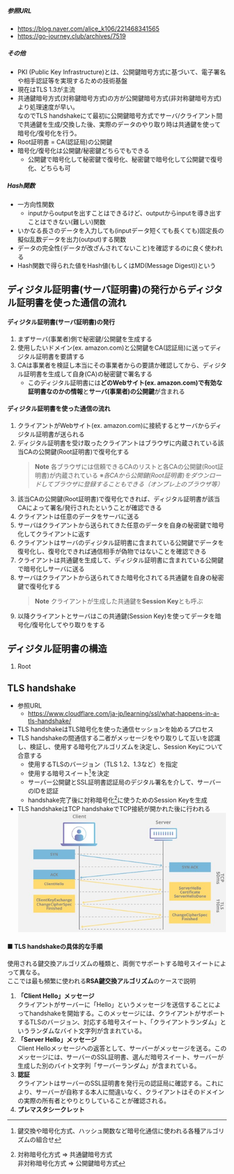 ##### 参照URL
- https://blog.naver.com/alice_k106/221468341565  
- https://go-journey.club/archives/7519

##### その他
- PKI (Public Key Infrastructure)とは、公開鍵暗号方式に基づいて、電子署名や相手認証等を実現するための技術基盤
- 現在はTLS 1.3が主流
- 共通鍵暗号方式(対称鍵暗号方式)の方が公開鍵暗号方式(非対称鍵暗号方式)より処理速度が早い。  
  なのでTLS handshakeにて最初に公開鍵暗号方式でサーバ/クライアント間で共通鍵を生成/交換した後、実際のデータのやり取り時は共通鍵を使って暗号化/復号化を行う。
- Root証明書 = CA(認証局)の公開鍵
- 暗号化/復号化は公開鍵/秘密鍵どちらでもできる
  - 公開鍵で暗号化して秘密鍵で復号化、秘密鍵で暗号化して公開鍵で復号化、どちらも可

##### Hash関数
- 一方向性関数
  - inputからoutputを出すことはできるけど、outputからinputを導き出すことはできない(難しい)関数
- いかなる長さのデータを入力しても(inputデータ短くても長くても)固定長の擬似乱数データを出力(output)する関数
- データの完全性(データが改ざんされてないこと)を確認するのに良く使われる
- Hash関数で得られた値をHash値(もしくはMD(Message Digest))という

## ディジタル証明書(サーバ証明書)の発行からディジタル証明書を使った通信の流れ
#### ディジタル証明書(サーバ証明書)の発行
1. まずサーバ(事業者)側で秘密鍵/公開鍵を生成する
2. 使用したいドメイン(ex. amazon.com)と公開鍵をCA(認証局)に送ってディジタル証明書を要請する
3. CAは事業者を検証し本当にその事業者からの要請か確認してから、ディジタル証明書を生成して自身(CA)の秘密鍵で署名する
   - このディジタル証明書には**どのWebサイト(ex. amazon.com)で有効な証明書なのかの情報**と**サーバ(事業者)の公開鍵**が含まれる
#### ディジタル証明書を使った通信の流れ
1. クライアントがWebサイト(ex. amazon.com)に接続するとサーバからディジタル証明書が送られる
2. ディジタル証明書を受け取ったクライアントはブラウザに内蔵されている該当CAの公開鍵(Root証明書)で復号化する
   > **Note** 
   > 各ブラウザには信頼できるCAのリストと各CAの公開鍵(Root証明書)が内蔵されている
   > ※*各CAから公開鍵(Root証明書)をダウンロードしてブラウザに登録することもできる（オンプレ上のブラウザ等）*
3. 該当CAの公開鍵(Root証明書)で復号化できれば、ディジタル証明書が該当CAによって署名/発行されたということが確認できる
4. クライアントは任意のデータをサーバに送る
5. サーバはクライアントから送られてきた任意のデータを自身の秘密鍵で暗号化してクライアントに返す
6. クライアントはサーバのディジタル証明書に含まれている公開鍵でデータを復号化し、復号化できれば通信相手が偽物ではないことを確認できる
7. クライアントは共通鍵を生成して、ディジタル証明書に含まれている公開鍵で暗号化しサーバに送る
8. サーバはクライアントから送られてきた暗号化されてる共通鍵を自身の秘密鍵で復号化する
   > **Note** 
   > クライアントが生成した共通鍵を**Session Key**とも呼ぶ
9.  以降クライアントとサーバはこの共通鍵(Session Key)を使ってデータを暗号化/復号化してやり取りをする

## ディジタル証明書の構造
1. Root

## TLS handshake
- 参照URL
  - https://www.cloudflare.com/ja-jp/learning/ssl/what-happens-in-a-tls-handshake/
- TLS handshakeはTLS暗号化を使った通信セッションを始めるプロセス
- TLS handshakeの間通信する二者がメッセージをやり取りして互いを認識し、検証し、使用する暗号化アルゴリズムを決定し、Session Keyについて合意する
  - 使用するTLSのバージョン（TLS 1.2、1.3など）を指定
  - 使用する暗号スイート[^1]を決定
  - サーバー公開鍵とSSL証明書認証局のデジタル署名を介して、サーバーのIDを認証
  - handshake完了後に対称暗号化[^2]に使うためのSession Keyを生成  
    [^1]:鍵交換や暗号化方式、ハッシュ関数など暗号化通信に使われる各種アルゴリズムの組合せ
    [^2]:対称暗号化方式 ⇒ 共通鍵暗号方式  
    非対称暗号化方式 ⇒ 公開鍵暗号方式
- TLS handshakeはTCP handshakeでTCP接続が開かれた後に行われる
  ![TLS handshake](https://github.com/nutslove/Knowledges/blob/main/SSL(TLS)/image/TLS-handshake.jpg)

#### ■ TLS handshakeの具体的な手順
  使用される鍵交換アルゴリズムの種類と、両側でサポートする暗号スイートによって異なる。<br>ここでは最も頻繁に使われる**RSA鍵交換アルゴリズム**のケースで説明  
1.  **「Client Hello」メッセージ**  
  クライアントがサーバーに「Hello」というメッセージを送信することによってhandshakeを開始する。このメッセージには、クライアントがサポートするTLSのバージョン、対応する暗号スイート、「クライアントランダム」というランダムなバイト文字列が含まれている。
2.  **「Server Hello」メッセージ**  
  Client Helloメッセージへの返答として、サーバーがメッセージを送る。このメッセージには、サーバーのSSL証明書、選んだ暗号スイート、サーバーが生成した別のバイト文字列「サーバーランダム」が含まれている。
3. **認証**  
  クライアントはサーバーのSSL証明書を発行元の認証局に確認する。これにより、サーバーが自称する本人に間違いなく、クライアントはそのドメインの実際の所有者とやりとりしていることが確認される。
4. **プレマスタシークレット**  
     
